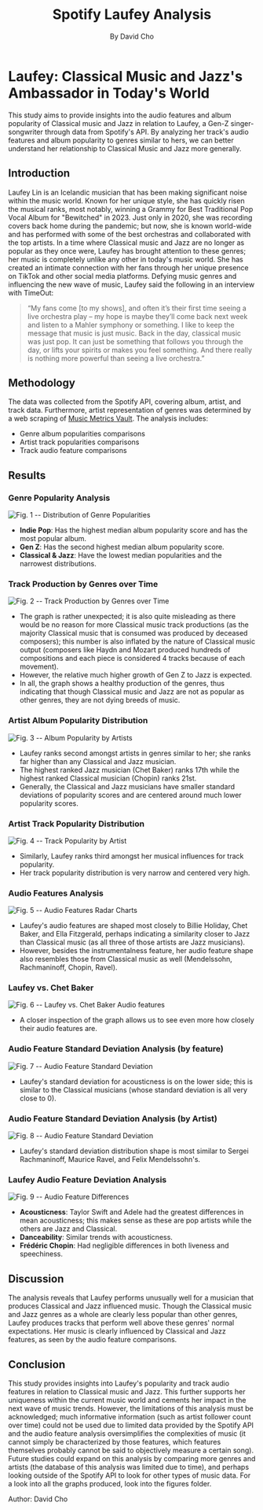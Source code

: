 <!DOCTYPE html>
<html lang="en">
<head>
    <meta charset="UTF-8">
    <meta name="viewport" content="width=device-width, initial-scale=1.0">
    <link rel="stylesheet" href="/assets/custom.css">
</head>
<body>

<header>
    <h1>Spotify Laufey Analysis</h1>
    <p>By David Cho</p>
</header>

<main>

# Laufey: Classical Music and Jazz's Ambassador in Today's World

This study aims to provide insights into the audio features and album popularity of Classical music and Jazz in relation to Laufey, a Gen-Z singer-songwriter through data from Spotify's API. By analyzing her track's audio features and album popularity to genres similar to hers, we can better understand her relationship to Classical Music and Jazz more generally.

## Introduction

Laufey Lin is an Icelandic musician that has been making significant noise within the music world. Known for her unique style, she has quickly risen the musical ranks, most notably, winning a Grammy for Best Traditional Pop Vocal Album for "Bewitched" in 2023. Just only in 2020, she was recording covers back home during the pandemic; but now, she is known world-wide and has performed with some of the best orchestras and collaborated with the top artists. In a time where Classical music and Jazz are no longer as popular as they once were, Laufey has brought attention to these genres; her music is completely unlike any other in today's music world. She has created an intimate connection with her fans through her unique presence on TikTok and other social media platforms. Defying music genres and influencing the new wave of music, Laufey said the following in an interview with TimeOut:

> “My fans come [to my shows], and often it’s their first time seeing a live orchestra play – my hope is maybe they’ll come back next week and listen to a Mahler symphony or something. I like to keep the message that music is just music. Back in the day, classical music was just pop. It can just be something that follows you through the day, or lifts your spirits or makes you feel something. And there really is nothing more powerful than seeing a live orchestra.”

## Methodology

The data was collected from the Spotify API, covering album, artist, and track data. Furthermore, artist representation of genres was determined by a web scraping of [Music Metrics Vault](https://www.musicmetricsvault.com/). The analysis includes:

- Genre album popularities comparisons
- Artist track popularities comparisons
- Track audio feature comparisons

## Results

### Genre Popularity Analysis

![Fig. 1 -- Distribution of Genre Popularities](./figures/genre_popularity_violin_plot.png)

- **Indie Pop**: Has the highest median album popularity score and has the most popular album.
- **Gen Z**: Has the second highest median album popularity score.
- **Classical & Jazz**: Have the lowest median popularities and the narrowest distributions.

### Track Production by Genres over Time

![Fig. 2 -- Track Production by Genres over Time](./figures/track_release_plot.png)

- The graph is rather unexpected; it is also quite misleading as there would be no reason for more Classical music track productions (as the majority Classical music that is consumed was produced by deceased composers); this number is also inflated by the nature of Classical music output (composers like Haydn and Mozart produced hundreds of compositions and each piece is considered 4 tracks because of each movement).
- However, the relative much higher growth of Gen Z to Jazz is expected.
- In all, the graph shows a healthy production of the genres, thus indicating that though Classical music and Jazz are not as popular as other genres, they are not dying breeds of music.

### Artist Album Popularity Distribution

![Fig. 3 -- Album Popularity by Artists](./figures/artist_album_popularity_dist.png)

- Laufey ranks second amongst artists in genres similar to her; she ranks far higher than any Classical and Jazz musician.
- The highest ranked Jazz musician (Chet Baker) ranks 17th while the highest ranked Classical musician (Chopin) ranks 21st.
- Generally, the Classical and Jazz musicians have smaller standard deviations of popularity scores and are centered around much lower popularity scores.

### Artist Track Popularity Distribution

![Fig. 4 -- Track Popularity by Artist](./figures/artist_track_popularity_dist.png)

- Similarly, Laufey ranks third amongst her musical influences for track popularity.
- Her track popularity distribution is very narrow and centered very high.

### Audio Features Analysis

![Fig. 5 -- Audio Features Radar Charts](./figures/artist_tracks_audio_feature_charts.png)

- Laufey's audio features are shaped most closely to Billie Holiday, Chet Baker, and Ella Fitzgerald, perhaps indicating a similarity closer to Jazz than Classical music (as all three of those artists are Jazz musicians).
- However, besides the instrumentalness feature, her audio feature shape also resembles those from Classical music as well (Mendelssohn, Rachmaninoff, Chopin, Ravel).

### Laufey vs. Chet Baker

![Fig. 6 -- Laufey vs. Chet Baker Audio features](./figures/laufey_chet_baker_comparision_chart.png)

- A closer inspection of the graph allows us to see even more how closely their audio features are.

### Audio Feature Standard Deviation Analysis (by feature)

![Fig. 7 -- Audio Feature Standard Deviation](./figures/audio_features_std_by_audio_feature.png)

- Laufey's standard deviation for acousticness is on the lower side; this is similar to the Classical musicians (whose standard deviation is all very close to 0).

### Audio Feature Standard Deviation Analysis (by Artist)

![Fig. 8 -- Audio Feature Standard Deviation](./figures/audio_features_std_by_artist_plot.png)

- Laufey's standard deviation distribution shape is most similar to Sergei Rachmaninoff, Maurice Ravel, and Felix Mendelssohn's.

### Laufey Audio Feature Deviation Analysis

![Fig. 9 -- Audio Feature Differences](./figures/audio_features_differences_dist.png)

- **Acousticness**: Taylor Swift and Adele had the greatest differences in mean acousticness; this makes sense as these are pop artists while the others are Jazz and Classical.
- **Danceability**: Similar trends with acousticness.
- **Frédéric Chopin**: Had negligible differences in both liveness and speechiness.

## Discussion

The analysis reveals that Laufey performs unusually well for a musician that produces Classical and Jazz influenced music. Though the Classical music and Jazz genres as a whole are clearly less popular than other genres, Laufey produces tracks that perform well above these genres' normal expectations. Her music is clearly influenced by Classical and Jazz features, as seen by the audio feature comparisons.

## Conclusion

This study provides insights into Laufey's popularity and track audio features in relation to Classical music and Jazz. This further supports her uniqueness within the current music world and cements her impact in the next wave of music trends. However, the limitations of this analysis must be acknowledged; much informative information (such as artist follower count over time) could not be used due to limited data provided by the Spotify API and the audio feature analysis oversimplifies the complexities of music (it cannot simply be characterized by those features, which features themselves probably cannot be said to objectively measure a certain song). Future studies could expand on this analysis by comparing more genres and artists (the database of this analysis was limited due to time), and perhaps looking outside of the Spotify API to look for other types of music data. For a look into all the graphs produced, look into the figures folder.

<footer>
    <p class="author">Author: David Cho</p>
</footer>

</main>
</body>
</html>
